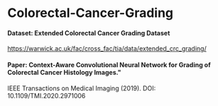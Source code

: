 # Colorectal-Cancer-Grading

#### Dataset: Extended Colorectal Cancer Grading Dataset
https://warwick.ac.uk/fac/cross_fac/tia/data/extended_crc_grading/

#### Paper: Context-Aware Convolutional Neural Network for Grading of Colorectal Cancer Histology Images."
IEEE Transactions on Medical Imaging (2019). DOI: 10.1109/TMI.2020.2971006

